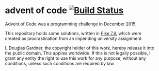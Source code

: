 # advent of code [![Build Status](https://travis-ci.org/zuzak/adventofcode.svg)](https://travis-ci.org/zuzak/adventofcode)


[Advent of Code](https://adventofcode.com) was a programming challenge in December 2015.

This repository holds some solutions, written in [Pike 7.8](http://pike.lysator.liu.se), which
were created as procrastination from an impending university assignment.

I, Douglas Gardner, the copyright holder of this work, hereby release it into the public domain.
This applies worldwide. If this is not legally possible, I grant any entity the right to use this work
for any purpose, without any conditions, unless such conditions are required by law.
